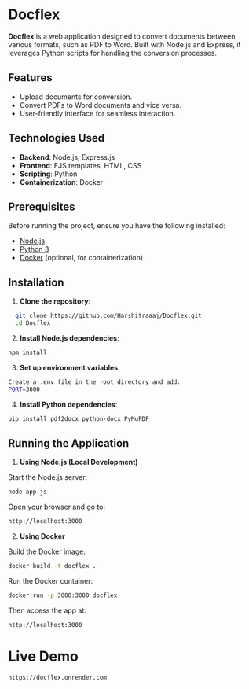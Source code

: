 # Docflex

**Docflex** is a web application designed to convert documents between various formats, such as PDF to Word. Built with Node.js and Express, it leverages Python scripts for handling the conversion processes.

## Features

- Upload documents for conversion.
- Convert PDFs to Word documents and vice versa.
- User-friendly interface for seamless interaction.

## Technologies Used

- **Backend**: Node.js, Express.js
- **Frontend**: EJS templates, HTML, CSS
- **Scripting**: Python
- **Containerization**: Docker

## Prerequisites

Before running the project, ensure you have the following installed:

- [Node.js](https://nodejs.org/)
- [Python 3](https://www.python.org/)
- [Docker](https://www.docker.com/) (optional, for containerization)

## Installation

1. **Clone the repository**:

 ```bash
   git clone https://github.com/Harshitraaaj/Docflex.git
   cd Docflex
 ```
2. **Install Node.js dependencies**:

 ```bash
npm install
```
3. **Set up environment variables**:

 ```bash
Create a .env file in the root directory and add:
PORT=3000
```

4.  **Install Python dependencies**:

   ```bash
pip install pdf2docx python-docx PyMuPDF
```

## Running the Application

1.  **Using Node.js (Local Development)**

Start the Node.js server:
```bash
node app.js
```
Open your browser and go to:
```bash
http://localhost:3000
```

2.  **Using Docker**

Build the Docker image:

```bash
docker build -t docflex .
```
Run the Docker container:

```bash
docker run -p 3000:3000 docflex
```
Then access the app at:
```bash
http://localhost:3000
```

# Live Demo
```bash
https://docflex.onrender.com
```
